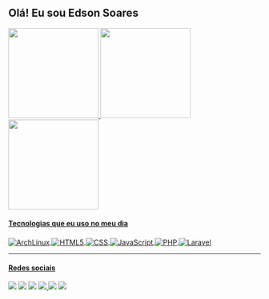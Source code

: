 <h2>Olá! Eu sou Edson Soares</h2>
<div align="left">
  <a href="https://github.com/edsonmsj">
  <img height="180em" src="https://github-readme-stats.vercel.app/api?username=edsonmsj&show_icons=true&include_all_commits=true&count_private=true&theme=github_dark"/>
    
    
  <img height="180em" src="https://github-readme-stats.vercel.app/api?username=edsonmsj&show_icons=true&theme=github_dark&include_all_commits=true&count_private=true"/>
  <img height="180em" src="https://github-readme-stats.vercel.app/api/top-langs/?username=edsonmsj&layout=compact&langs_count=7&theme=dracula"/>
</div>
  <h4> Tecnologias que eu uso no meu dia</h4>
<div style="display: inline_block">
  <img align="center" alt="ArchLinux" src="https://img.shields.io/badge/Arch_Linux-1793D1?style=for-the-badge&logo=arch-linux&logoColor=white"/>
  <img align="center" alt="HTML5" src="https://img.shields.io/badge/HTML5-E34F26?style=for-the-badge&logo=html5&logoColor=white"/>
  <img align="center" alt="CSS" src="https://img.shields.io/badge/CSS3-1572B6?style=for-the-badge&logo=css3&logoColor=white"/>
  <img align="center" alt="JavaScript" src="https://img.shields.io/badge/JavaScript-F7DF1E?style=for-the-badge&logo=javascript&logoColor=black"/>
  <img align="center" alt="PHP" src="https://img.shields.io/badge/PHP-777BB4?style=for-the-badge&logo=php&logoColor=white"/>
  <img align="center" alt="Laravel" src="https://img.shields.io/badge/Laravel-FF2D20?style=for-the-badge&logo=laravel&logoColor=white"/>
</div>
<hr>
  <h4>Redes sociais</h4>
<div>
   <a href="https://web.whatsapp.com/send?phone=5562982796346" target="_blank"><img src="https://img.shields.io/badge/WhatsApp-25D366?style=for-the-badge&logo=whatsapp&logoColor=white" target="_blank"></a>
  <a href="https://www.linkedin.com/in/edsonmsj" target="_blank"><img src="https://img.shields.io/badge/LinkedIn-0077B5?style=for-the-badge&logo=linkedin&logoColor=white" target="_blank"></a>
  <a href="https://www.facebook.com/edsonmarcossoaresjunior"><img src="https://img.shields.io/badge/Facebook-1877F2?style=for-the-badge&logo=facebook&logoColor=white" target="_blank"></a>
  <a href="https://twitter.com/Edson_MSJ"><img src="https://img.shields.io/badge/Twitter-1DA1F2?style=for-the-badge&logo=twitter&logoColor=white" target="_blank"</a>
  <a href="https://www.instagram.com/edson_msj"><img src="https://img.shields.io/badge/Instagram-E4405F?style=for-the-badge&logo=instagram&logoColor=white" target="_blank"></a>
  <a href="mailto:rcemsj@gmail.com?subject=GitHub"><img src="https://img.shields.io/badge/Gmail-D14836?style=for-the-badge&logo=gmail&logoColor=white" target="_blank"></a>
</div>
